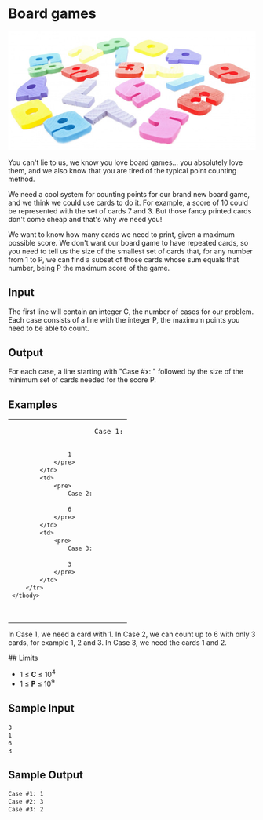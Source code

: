 # Board games
![numbers](/res/numbers.jpg)

You can't lie to us, we know you love board games... you absolutely love them, and we also know that you are tired of the typical point counting method.

We need a cool system for counting points for our brand new board game, and we think we could use cards to do it. For example, a score of 10 could be represented with the set of cards 7 and 3. But those fancy printed cards don't come cheap and that's why we need you!

We want to know how many cards we need to print, given a maximum possible score. We don't want our board game to have repeated cards, so you need to tell us the size of the smallest set of cards that, for any number from 1 to P, we can find a subset of those cards whose sum equals that number, being P the maximum score of the game.

## Input

The first line will contain an integer C, the number of cases for our problem.
Each case consists of a line with the integer P, the maximum points you need to be able to count.

## Output

For each case, a line starting with "Case #x: " followed by the size of the minimum set of cards needed for the score P.

## Examples

<table>
    <tbody>
        <tr>
            <td>
                <pre>
                    Case 1:

                    1
                </pre>
            </td>
            <td>
                <pre>
                    Case 2:

                    6
                </pre>
            </td>
            <td>
                <pre>
                    Case 3:

                    3
                </pre>
            </td>
        </tr>
    </tbody>
</table>

In Case 1, we need a card with 1.
In Case 2, we can count up to 6 with only 3 cards, for example 1, 2 and 3.
In Case 3, we need the cards 1 and 2.

## Limits

- 1 ≤ **C** ≤ 10<sup>4</sup>
- 1  ≤ **P** ≤ 10<sup>9</sup>

## Sample Input

```
3
1
6
3
```

## Sample Output

```
Case #1: 1
Case #2: 3
Case #3: 2
```
